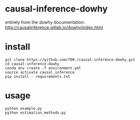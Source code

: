 # causal-inference-dowhy
entirely from the dowhy documentation: http://causalinference.gitlab.io/dowhy/index.html

# install
```
git clone https://github.com/f00-/causal-inference-dowhy.git
cd causal-inference-dowhy
conda env create -f environment.yml
source activate causal_inference
pip install - requirements.txt
```

# usage
```
python example.py
python estimation_methods.py
```
